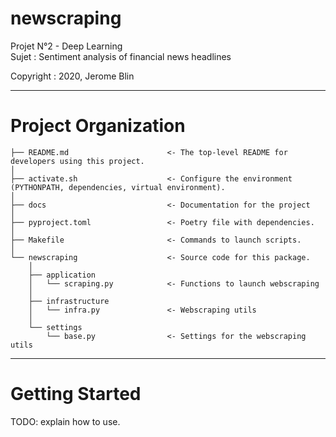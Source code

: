 # newscraping

Projet N°2 - Deep Learning  
Sujet : Sentiment analysis of financial news headlines  

Copyright : 2020, Jerome Blin


___

# Project Organization


    ├── README.md                      <- The top-level README for developers using this project.
    │
    ├── activate.sh                    <- Configure the environment (PYTHONPATH, dependencies, virtual environment).
    │
    ├── docs                           <- Documentation for the project
    │
    ├── pyproject.toml                 <- Poetry file with dependencies.
    │
    ├── Makefile                       <- Commands to launch scripts.
    │
    └── newscraping                    <- Source code for this package.
        │
        ├── application
        │   └── scraping.py            <- Functions to launch webscraping
        │
        ├── infrastructure
        │   └── infra.py               <- Webscraping utils
        │
        └── settings
            └── base.py                <- Settings for the webscraping utils

___

# Getting Started

TODO: explain how to use. 
